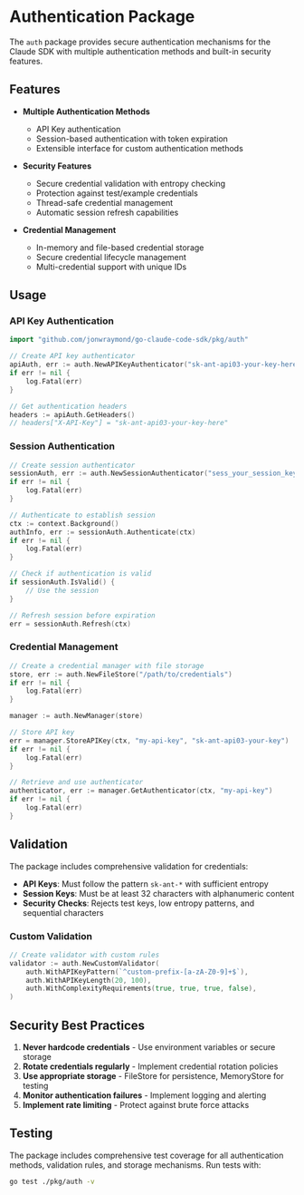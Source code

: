 # Authentication Package

The `auth` package provides secure authentication mechanisms for the Claude SDK with multiple authentication methods and built-in security features.

## Features

- **Multiple Authentication Methods**
  - API Key authentication
  - Session-based authentication with token expiration
  - Extensible interface for custom authentication methods

- **Security Features**
  - Secure credential validation with entropy checking
  - Protection against test/example credentials
  - Thread-safe credential management
  - Automatic session refresh capabilities

- **Credential Management**
  - In-memory and file-based credential storage
  - Secure credential lifecycle management
  - Multi-credential support with unique IDs

## Usage

### API Key Authentication

```go
import "github.com/jonwraymond/go-claude-code-sdk/pkg/auth"

// Create API key authenticator
apiAuth, err := auth.NewAPIKeyAuthenticator("sk-ant-api03-your-key-here")
if err != nil {
    log.Fatal(err)
}

// Get authentication headers
headers := apiAuth.GetHeaders()
// headers["X-API-Key"] = "sk-ant-api03-your-key-here"
```

### Session Authentication

```go
// Create session authenticator
sessionAuth, err := auth.NewSessionAuthenticator("sess_your_session_key")
if err != nil {
    log.Fatal(err)
}

// Authenticate to establish session
ctx := context.Background()
authInfo, err := sessionAuth.Authenticate(ctx)
if err != nil {
    log.Fatal(err)
}

// Check if authentication is valid
if sessionAuth.IsValid() {
    // Use the session
}

// Refresh session before expiration
err = sessionAuth.Refresh(ctx)
```

### Credential Management

```go
// Create a credential manager with file storage
store, err := auth.NewFileStore("/path/to/credentials")
if err != nil {
    log.Fatal(err)
}

manager := auth.NewManager(store)

// Store API key
err = manager.StoreAPIKey(ctx, "my-api-key", "sk-ant-api03-your-key")
if err != nil {
    log.Fatal(err)
}

// Retrieve and use authenticator
authenticator, err := manager.GetAuthenticator(ctx, "my-api-key")
if err != nil {
    log.Fatal(err)
}
```

## Validation

The package includes comprehensive validation for credentials:

- **API Keys**: Must follow the pattern `sk-ant-*` with sufficient entropy
- **Session Keys**: Must be at least 32 characters with alphanumeric content
- **Security Checks**: Rejects test keys, low entropy patterns, and sequential characters

### Custom Validation

```go
// Create validator with custom rules
validator := auth.NewCustomValidator(
    auth.WithAPIKeyPattern(`^custom-prefix-[a-zA-Z0-9]+$`),
    auth.WithAPIKeyLength(20, 100),
    auth.WithComplexityRequirements(true, true, true, false),
)
```

## Security Best Practices

1. **Never hardcode credentials** - Use environment variables or secure storage
2. **Rotate credentials regularly** - Implement credential rotation policies
3. **Use appropriate storage** - FileStore for persistence, MemoryStore for testing
4. **Monitor authentication failures** - Implement logging and alerting
5. **Implement rate limiting** - Protect against brute force attacks

## Testing

The package includes comprehensive test coverage for all authentication methods, validation rules, and storage mechanisms. Run tests with:

```bash
go test ./pkg/auth -v
```